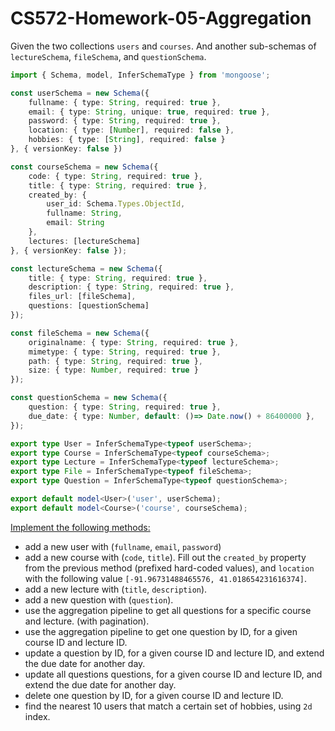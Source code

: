 # CS572-Homework-05-Aggregation
Given the two collections `users` and `courses`. And another sub-schemas of `lectureSchema`, `fileSchema`,  and `questionSchema`.
```typescript
import { Schema, model, InferSchemaType } from 'mongoose';

const userSchema = new Schema({
    fullname: { type: String, required: true },
    email: { type: String, unique: true, required: true },
    password: { type: String, required: true },
    location: { type: [Number], required: false },
    hobbies: { type: [String], required: false }
}, { versionKey: false })

const courseSchema = new Schema({
    code: { type: String, required: true },
    title: { type: String, required: true },
    created_by: {
        user_id: Schema.Types.ObjectId,
        fullname: String,
        email: String
    },
    lectures: [lectureSchema]
}, { versionKey: false });

const lectureSchema = new Schema({
    title: { type: String, required: true },
    description: { type: String, required: true },
    files_url: [fileSchema],
    questions: [questionSchema]
});

const fileSchema = new Schema({
    originalname: { type: String, required: true },
    mimetype: { type: String, required: true },
    path: { type: String, required: true },
    size: { type: Number, required: true }
});

const questionSchema = new Schema({
    question: { type: String, required: true },
    due_date: { type: Number, default: ()=> Date.now() + 86400000 },
});

export type User = InferSchemaType<typeof userSchema>;
export type Course = InferSchemaType<typeof courseSchema>;
export type Lecture = InferSchemaType<typeof lectureSchema>;
export type File = InferSchemaType<typeof fileSchema>;
export type Question = InferSchemaType<typeof questionSchema>;

export default model<User>('user', userSchema);
export default model<Course>('course', courseSchema);
```    
<ins>Implement the following methods:</ins>
* add a new user with (`fullname`, `email`, `password`)
* add a new course with (`code`, `title`). Fill out the `created_by` property from the previous method (prefixed hard-coded values), and `location` with the following value `[-91.96731488465576, 41.018654231616374]`.
* add a new lecture with (`title`, `description`).
* add a new question with (`question`). 
* use the aggregation pipeline to get all questions for a specific course and lecture. (with pagination).
* use the aggregation pipeline to get one question by ID, for a given course ID and lecture ID.
* update a question by ID, for a given course ID and lecture ID, and extend the due date for another day.
* update all questions questions, for a given course ID and lecture ID, and extend the due date for another day.
* delete one question by ID, for a given course ID and lecture ID.
* find the nearest 10 users that match a certain set of hobbies, using `2d` index. 
  

